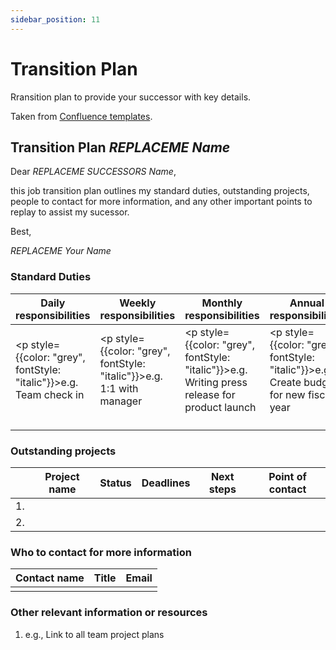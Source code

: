 ```yaml
---
sidebar_position: 11
---
```


# Transition Plan

Rransition plan to provide your successor with key details.

Taken from [Confluence templates](https://www.atlassian.com/software/confluence/templates/transition-plan).

## Transition Plan _REPLACEME Name_

Dear _REPLACEME SUCCESSORS Name_,

this job transition plan outlines my standard duties, outstanding projects, people to contact for more information, and any other important points to replay to assist my sucessor.

Best,

_REPLACEME Your Name_

### Standard Duties

| Daily responsibilities                                                 | Weekly responsibilities                                                   | Monthly responsibilities                                                                          | Annual responsibilities                                                                    |
| ---------------------------------------------------------------------- | ------------------------------------------------------------------------- | ------------------------------------------------------------------------------------------------- | ------------------------------------------------------------------------------------------ |
| <p style={{color: "grey", fontStyle: "italic"}}>e.g. Team check in</p> | <p style={{color: "grey", fontStyle: "italic"}}>e.g. 1:1 with manager</p> | <p style={{color: "grey", fontStyle: "italic"}}>e.g. Writing press release for product launch</p> | <p style={{color: "grey", fontStyle: "italic"}}>e.g. Create budget for new fiscal year</p> |
|                                                                        |                                                                           |                                                                                                   |                                                                                            |

### Outstanding projects

|     | Project name | Status | Deadlines | Next steps | Point of contact |
| --- | ------------ | ------ | --------- | ---------- | ---------------- |
| 1.  |              |        |           |            |                  |
| 2.  |              |        |           |            |                  |

### Who to contact for more information

| Contact name | Title | Email |
| ------------ | ----- | ----- |
|              |       |       |

### Other relevant information or resources

1. <p style={{color: "grey", fontStyle: "italic"}}>e.g., Link to all team project plans</p>
